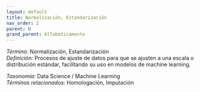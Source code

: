 ```yaml
---
layout: default
title: Normalización, Estandarización
nav_order: 2
parent: N
grand_parent: Alfabéticamente
---
```


*Término:* Normalización, Estandarización  
*Definición:* Procesos de ajuste de datos para que se ajusten a una escala o distribución estándar, facilitando su uso en modelos de machine learning.

*Taxonomía:* Data Science / Machine Learning  
*Términos relacionados:* Homologación, Imputación
